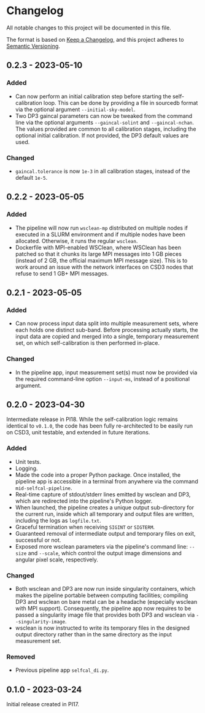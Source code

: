 # Changelog

All notable changes to this project will be documented in this file.

The format is based on [Keep a Changelog](https://keepachangelog.com/en/1.0.0/),
and this project adheres to [Semantic Versioning](https://semver.org/spec/v2.0.0.html).


## 0.2.3 - 2023-05-10

### Added

- Can now perform an initial calibration step before starting the self-calibration loop. This can be done by providing a file in sourcedb format via the optional argument `--initial-sky-model`.
- Two DP3 gaincal parameters can now be tweaked from the command line via the optional arguments `--gaincal-solint` and `--gaincal-nchan`. The values provided are common to all calibration stages, including the optional initial calibration. If not provided, the DP3 default values are used.

### Changed

- `gaincal.tolerance` is now `1e-3` in all calibration stages, instead of the default `1e-5`.


## 0.2.2 - 2023-05-05

### Added

- The pipeline will now run `wsclean-mp` distributed on multiple nodes if executed in a SLURM environment and if multiple nodes have been allocated. Otherwise, it runs the regular `wsclean`.
- Dockerfile with MPI-enabled WSClean, where WSClean has been patched so that it chunks its large MPI messages into 1 GB pieces (instead of 2 GB, the official maximum MPI message size). This is to work around an issue with the network interfaces on CSD3 nodes that refuse to send 1 GB+ MPI messages.


## 0.2.1 - 2023-05-05

### Added

- Can now process input data split into multiple measurement sets, where each holds one distinct sub-band. Before processing actually starts, the input data are copied and merged into a single, temporary measurement set, on which self-calibration is then performed in-place.

### Changed

- In the pipeline app, input measurement set(s) must now be provided via the required command-line option `--input-ms`, instead of a positional argument.


## 0.2.0 - 2023-04-30

Intermediate release in PI18. While the self-calibration logic remains identical to `v0.1.0`, the code has been fully re-architected to be easily run on CSD3, unit testable, and extended in future iterations.

### Added

- Unit tests.
- Logging.
- Made the code into a proper Python package. Once installed, the pipeline app is accessible in a terminal from anywhere via the command `mid-selfcal-pipeline`.
- Real-time capture of stdout/stderr lines emitted by wsclean and DP3, which are redirected into the pipeline's Python logger.
- When launched, the pipeline creates a unique output sub-directory for the current run, inside which all temporary and output files are written, including the logs as `logfile.txt`. 
- Graceful termination when receiving `SIGINT` or `SIGTERM`.
- Guaranteed removal of intermediate output and temporary files on exit, successful or not.
- Exposed more wsclean parameters via the pipeline's command line: `--size` and `--scale`, which control the output image dimensions and angular pixel scale, respectively.

### Changed

- Both wsclean and DP3 are now run inside singularity containers, which makes the pipeline portable between computing facilities; compiling DP3 and wsclean on bare metal can be a headache (especially wsclean with MPI support). Consequently, the pipeline app now requires to be passed a singularity image file that provides both DP3 and wsclean via `--singularity-image`.
- wsclean is now instructed to write its temporary files in the designed output directory rather than in the same directory as the input measurement set.

### Removed

- Previous pipeline app `selfcal_di.py`.


## 0.1.0 - 2023-03-24

Initial release created in PI17.
